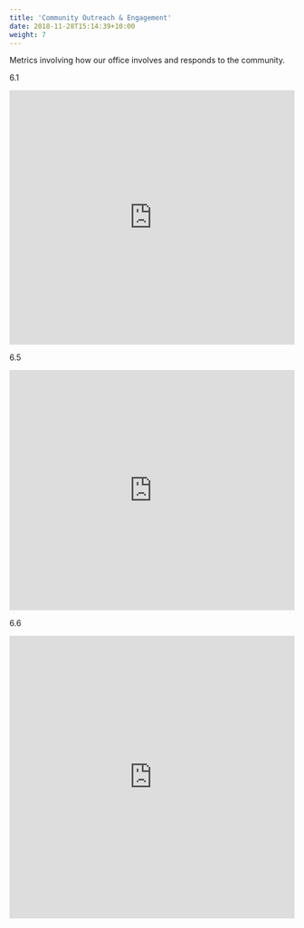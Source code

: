 ```yaml
---
title: 'Community Outreach & Engagement'
date: 2018-11-28T15:14:39+10:00
weight: 7
---
```


Metrics involving how our office involves and responds to the community.
<!--more-->


6.1
<iframe title="Accessibility of Prosecutor's Office" aria-label="chart" id="datawrapper-chart-A3mHT" src="https://datawrapper.dwcdn.net/A3mHT/2/" scrolling="no" frameborder="0" style="width: 0; min-width: 100% !important; border: none;" height="450"></iframe><script type="text/javascript">!function(){"use strict";window.addEventListener("message",(function(a){if(void 0!==a.data["datawrapper-height"])for(var e in a.data["datawrapper-height"]){var t=document.getElementById("datawrapper-chart-"+e)||document.querySelector("iframe[src*='"+e+"']");t&&(t.style.height=a.data["datawrapper-height"][e]+"px")}}))}();
</script>


6.5
<iframe title="Witness Cooperation" aria-label="Interactive line chart" id="datawrapper-chart-lYr6e" src="https://datawrapper.dwcdn.net/lYr6e/1/" scrolling="no" frameborder="0" style="width: 0; min-width: 100% !important; border: none;" height="425"></iframe><script type="text/javascript">!function(){"use strict";window.addEventListener("message",(function(a){if(void 0!==a.data["datawrapper-height"])for(var e in a.data["datawrapper-height"]){var t=document.getElementById("datawrapper-chart-"+e)||document.querySelector("iframe[src*='"+e+"']");t&&(t.style.height=a.data["datawrapper-height"][e]+"px")}}))}();
</script>

6.6
<iframe title="Responsiveness to Public Records Requests" aria-label="Interactive area chart" id="datawrapper-chart-6otB4" src="https://datawrapper.dwcdn.net/6otB4/1/" scrolling="no" frameborder="0" style="width: 0; min-width: 100% !important; border: none;" height="500"></iframe><script type="text/javascript">!function(){"use strict";window.addEventListener("message",(function(a){if(void 0!==a.data["datawrapper-height"])for(var e in a.data["datawrapper-height"]){var t=document.getElementById("datawrapper-chart-"+e)||document.querySelector("iframe[src*='"+e+"']");t&&(t.style.height=a.data["datawrapper-height"][e]+"px")}}))}();
</script>